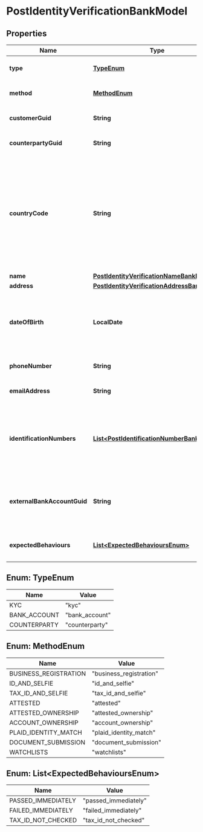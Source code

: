 

# PostIdentityVerificationBankModel


## Properties

| Name | Type | Description | Notes |
|------------ | ------------- | ------------- | -------------|
|**type** | [**TypeEnum**](#TypeEnum) | The type of identity verification. |  |
|**method** | [**MethodEnum**](#MethodEnum) | The identity verification method. |  |
|**customerGuid** | **String** | The customer&#39;s identifier. |  [optional] |
|**counterpartyGuid** | **String** | The counterparty&#39;s identifier. |  [optional] |
|**countryCode** | **String** | The ISO 3166 country 2-Alpha country the customer is being verified in; required when method is set to &#39;id_and_selfie&#39;. If not present, will default to the Bank&#39;s configured country code. |  [optional] |
|**name** | [**PostIdentityVerificationNameBankModel**](PostIdentityVerificationNameBankModel.md) |  |  [optional] |
|**address** | [**PostIdentityVerificationAddressBankModel**](PostIdentityVerificationAddressBankModel.md) |  |  [optional] |
|**dateOfBirth** | **LocalDate** | The customer&#39;s date of birth; required when type is set to &#39;kyc&#39; and method is set to &#39;attested&#39;. |  [optional] |
|**phoneNumber** | **String** | The customer&#39;s phone number. |  [optional] |
|**emailAddress** | **String** | The customer&#39;s email address. |  [optional] |
|**identificationNumbers** | [**List&lt;PostIdentificationNumberBankModel&gt;**](PostIdentificationNumberBankModel.md) | The customer&#39;s identification numbers; required when type is set to &#39;kyc&#39; and method is set to &#39;attested&#39;. |  [optional] |
|**externalBankAccountGuid** | **String** | The external bank account&#39;s identifier. Required for &#39;bank_account&#39; type. |  [optional] |
|**expectedBehaviours** | [**List&lt;ExpectedBehavioursEnum&gt;**](#List&lt;ExpectedBehavioursEnum&gt;) | The optional expected behaviour to simulate. |  [optional] |



## Enum: TypeEnum

| Name | Value |
|---- | -----|
| KYC | &quot;kyc&quot; |
| BANK_ACCOUNT | &quot;bank_account&quot; |
| COUNTERPARTY | &quot;counterparty&quot; |



## Enum: MethodEnum

| Name | Value |
|---- | -----|
| BUSINESS_REGISTRATION | &quot;business_registration&quot; |
| ID_AND_SELFIE | &quot;id_and_selfie&quot; |
| TAX_ID_AND_SELFIE | &quot;tax_id_and_selfie&quot; |
| ATTESTED | &quot;attested&quot; |
| ATTESTED_OWNERSHIP | &quot;attested_ownership&quot; |
| ACCOUNT_OWNERSHIP | &quot;account_ownership&quot; |
| PLAID_IDENTITY_MATCH | &quot;plaid_identity_match&quot; |
| DOCUMENT_SUBMISSION | &quot;document_submission&quot; |
| WATCHLISTS | &quot;watchlists&quot; |



## Enum: List&lt;ExpectedBehavioursEnum&gt;

| Name | Value |
|---- | -----|
| PASSED_IMMEDIATELY | &quot;passed_immediately&quot; |
| FAILED_IMMEDIATELY | &quot;failed_immediately&quot; |
| TAX_ID_NOT_CHECKED | &quot;tax_id_not_checked&quot; |



